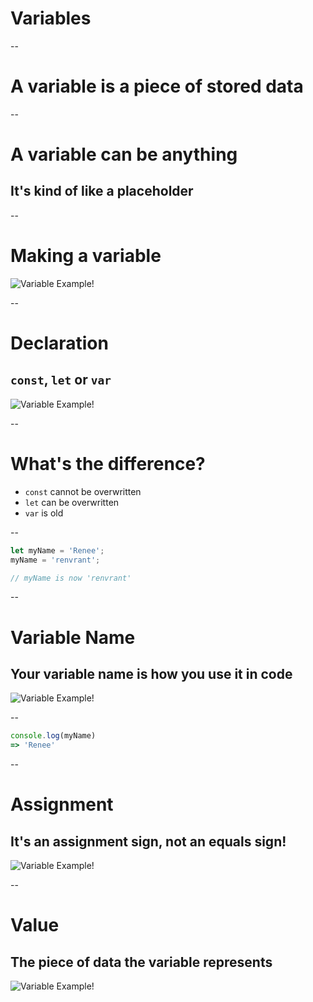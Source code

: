 # Variables

--

# A variable is a piece of stored data

--

# A variable can be anything
## It's kind of like a placeholder

--

# Making a variable

![Variable Example!](ASSETS_PATH/fundamentals/variables/variableanatomy.png)

--

# Declaration
## `const`, `let` or `var`

![Variable Example!](ASSETS_PATH/fundamentals/variables/variableanatomy.png)

--

# What's the difference?
- `const` cannot be overwritten
- `let` can be overwritten
- `var` is old

--

```js
let myName = 'Renee';
myName = 'renvrant';

// myName is now 'renvrant'
```

--

# Variable Name
## Your variable name is how you use it in code

![Variable Example!](ASSETS_PATH/fundamentals/variables/variableanatomy.png)

--

```js
console.log(myName)
=> 'Renee'
```

--

# Assignment
## It's an assignment sign, not an equals sign!

![Variable Example!](ASSETS_PATH/fundamentals/variables/variableanatomy.png)

--

# Value
## The piece of data the variable represents

![Variable Example!](ASSETS_PATH/fundamentals/variables/variableanatomy.png)



